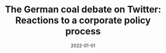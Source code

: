 ---
title: "The German coal debate on Twitter: Reactions to a corporate policy process"
collection: publications
permalink: /publication/20
date: 2022-01-01
venue: 'Energy Policy'
paperurl: 'http://academicpages.github.io/files/paper1.pdf'
citation: 'Müller-Hansen, Finn, Lee, Yuan Ting, <b>Callaghan, Max</b>, Jankin, Slava, Minx, Jan C.. (2022). &quot;The German coal debate on Twitter: Reactions to a corporate policy process.&quot; <i>Energy Policy</i>. 169().'
---
